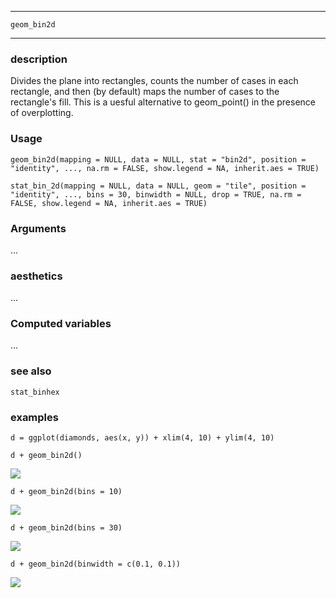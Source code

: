 *****************

`geom_bin2d`

****************

### description

Divides the plane into rectangles, counts the number of cases in each rectangle, and then (by default) maps the number of cases to the rectangle's fill. This is a uesful alternative to geom_point() in the presence of overplotting.

### Usage

`geom_bin2d(mapping = NULL, data = NULL, stat = "bin2d", position = "identity", ..., na.rm = FALSE, show.legend = NA, inherit.aes = TRUE)`

`stat_bin_2d(mapping = NULL, data = NULL, geom = "tile", position = "identity", ..., bins = 30, binwidth = NULL, drop = TRUE, na.rm = FALSE, show.legend = NA, inherit.aes = TRUE)`

### Arguments

...

### aesthetics

...

### Computed variables

...

### see also

`stat_binhex`


### examples

`d = ggplot(diamonds, aes(x, y)) + xlim(4, 10) + ylim(4, 10)`

`d + geom_bin2d()`

![](https://ws1.sinaimg.cn/large/006tKfTcly1g1n3sfgp99j31d80u0qjm.jpg)

`d + geom_bin2d(bins = 10)`

![](https://ws3.sinaimg.cn/large/006tKfTcly1g1n3tfzzp6j31d80u0toz.jpg)

`d + geom_bin2d(bins = 30)`

![](https://ws3.sinaimg.cn/large/006tKfTcly1g1n3u92ajhj31d80u0qjm.jpg)

`d + geom_bin2d(binwidth = c(0.1, 0.1))`

![](https://ws3.sinaimg.cn/large/006tKfTcly1g1n3vbsjyuj31d80u0arw.jpg)





